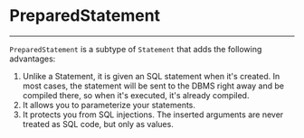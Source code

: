 # PreparedStatement
---

`PreparedStatement` is a subtype of `Statement` that adds the following advantages:
1. Unlike a Statement, it is given an SQL statement when it's created. In most cases, the statement will be sent to the DBMS right away
and be compiled there, so when it's executed, it's already compiled.
2. It allows you to parameterize your statements.
3. It protects you from SQL injections. The inserted arguments are never treated as SQL code, but only as values.

